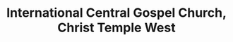 ---
title: "International Central Gospel Church, Christ Temple West"
url: /accra/international-central-gospel-church-christ-temple-west/
shop: Bücher
---
